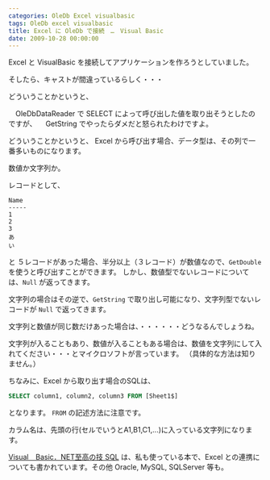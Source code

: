 ```yaml
---
categories: OleDb Excel visualbasic
tags: OleDb excel visualbasic
title: Excel に OleDb で接続　…　Visual Basic
date: 2009-10-28 00:00:00
---
```


Excel と VisualBasic を接続してアプリケーションを作ろうとしていました。


そしたら、キャストが間違っているらしく・・・

どういうことかというと、

　OleDbDataReader で SELECT によって呼び出した値を取り出そうとしたのですが、
　GetString でやったらダメだと怒られたわけですよ。

どういうことかというと、
Excel から呼び出す場合、データ型は、その列で一番多いものになります。

数値か文字列か。

レコードとして、

```
Name
-----
1
2
3
あ
い
```

と ５レコードがあった場合、半分以上（３レコード）が数値なので、`GetDouble` を使うと呼び出すことができます。
しかし、数値型でないレコードについては、`Null` が返ってきます。

文字列の場合はその逆で、`GetString` で取り出し可能になり、文字列型でないレコードが `Null` で返ってきます。

文字列と数値が同じ数だけあった場合は、・・・・・・どうなるんでしょうね。


文字列が入ることもあり、数値が入ることもある場合は、数値を文字列にして入れてください・・・とマイクロソフトが言っています。
（具体的な方法は知りません。）

ちなみに、Excel から取り出す場合のSQLは、

```sql
SELECT column1, column2, column3 FROM [Sheet1$]
```

となります。
`FROM` の記述方法に注意です。

カラム名は、先頭の行(セルでいうとA1,B1,C1,...)に入っている文字列になります。


<a href="https://hb.afl.rakuten.co.jp/ichiba/205cba09.88fa723a.205cba0a.a9e60b45/?pc=https%3A%2F%2Fitem.rakuten.co.jp%2Fvaboo%2Fva1126801479u20%2F&link_type=text&ut=eyJwYWdlIjoiaXRlbSIsInR5cGUiOiJ0ZXh0Iiwic2l6ZSI6IjQwMHg0MDAiLCJuYW0iOjEsIm5hbXAiOiJyaWdodCIsImNvbSI6MSwiY29tcCI6ImRvd24iLCJwcmljZSI6MSwiYm9yIjoxLCJjb2wiOjEsImJidG4iOjEsInByb2QiOjAsImFtcCI6ZmFsc2V9" target="_blank" rel="nofollow sponsored noopener" style="word-wrap:break-word;"  >Visual　Basic．NET至高の技 SQL</a> は、私も使っている本で、Excel との連携についても書かれています。その他 Oracle, MySQL, SQLServer 等も。

